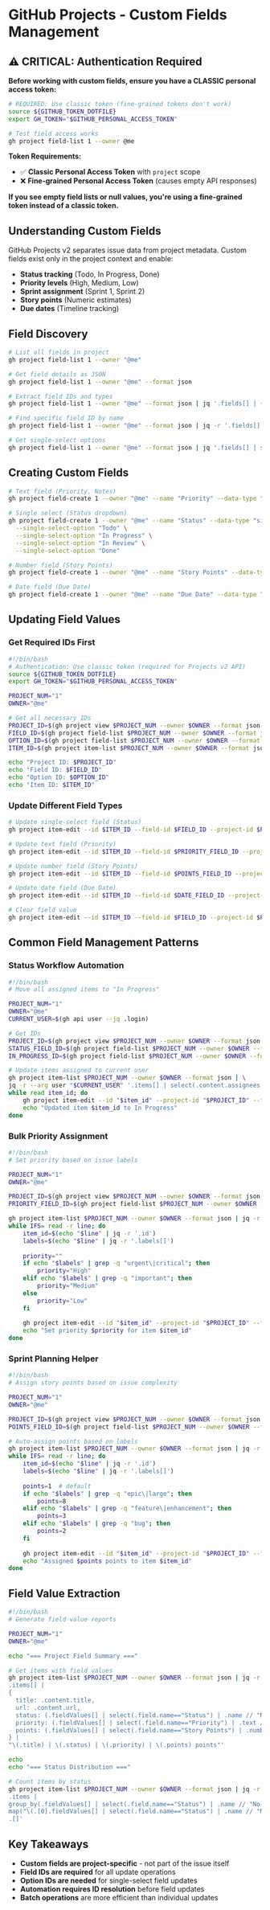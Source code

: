 # GitHub Projects - Custom Fields Management

## ⚠️ CRITICAL: Authentication Required

**Before working with custom fields, ensure you have a CLASSIC personal access token:**

```bash
# REQUIRED: Use classic token (fine-grained tokens don't work)
source ${GITHUB_TOKEN_DOTFILE}
export GH_TOKEN="$GITHUB_PERSONAL_ACCESS_TOKEN"

# Test field access works
gh project field-list 1 --owner @me
```

**Token Requirements:**

- ✅ **Classic Personal Access Token** with `project` scope  
- ❌ **Fine-grained Personal Access Token** (causes empty API responses)

**If you see empty field lists or null values, you're using a fine-grained token instead of a classic token.**

## Understanding Custom Fields

GitHub Projects v2 separates issue data from project metadata. Custom fields exist only in the project context and enable:

- **Status tracking** (Todo, In Progress, Done)
- **Priority levels** (High, Medium, Low)  
- **Sprint assignment** (Sprint 1, Sprint 2)
- **Story points** (Numeric estimates)
- **Due dates** (Timeline tracking)

## Field Discovery

```bash
# List all fields in project
gh project field-list 1 --owner "@me"

# Get field details as JSON
gh project field-list 1 --owner "@me" --format json

# Extract field IDs and types
gh project field-list 1 --owner "@me" --format json | jq '.fields[] | {id, name, dataType}'

# Find specific field ID by name
gh project field-list 1 --owner "@me" --format json | jq -r '.fields[] | select(.name=="Status") | .id'

# Get single-select options
gh project field-list 1 --owner "@me" --format json | jq '.fields[] | select(.name=="Status") | .options[]'
```

## Creating Custom Fields

```bash
# Text field (Priority, Notes)
gh project field-create 1 --owner "@me" --name "Priority" --data-type "text"

# Single select (Status dropdown)
gh project field-create 1 --owner "@me" --name "Status" --data-type "single_select" \
  --single-select-option "Todo" \
  --single-select-option "In Progress" \
  --single-select-option "In Review" \
  --single-select-option "Done"

# Number field (Story Points)
gh project field-create 1 --owner "@me" --name "Story Points" --data-type "number"

# Date field (Due Date)
gh project field-create 1 --owner "@me" --name "Due Date" --data-type "date"
```

## Updating Field Values

### Get Required IDs First
```bash
#!/bin/bash
# Authentication: Use classic token (required for Projects v2 API)
source ${GITHUB_TOKEN_DOTFILE}
export GH_TOKEN="$GITHUB_PERSONAL_ACCESS_TOKEN"

PROJECT_NUM="1"
OWNER="@me"

# Get all necessary IDs
PROJECT_ID=$(gh project view $PROJECT_NUM --owner $OWNER --format json | jq -r '.id')
FIELD_ID=$(gh project field-list $PROJECT_NUM --owner $OWNER --format json | jq -r '.fields[] | select(.name=="Status") | .id')
OPTION_ID=$(gh project field-list $PROJECT_NUM --owner $OWNER --format json | jq -r '.fields[] | select(.name=="Status") | .options[] | select(.name=="In Progress") | .id')
ITEM_ID=$(gh project item-list $PROJECT_NUM --owner $OWNER --format json | jq -r '.items[0].id')

echo "Project ID: $PROJECT_ID"
echo "Field ID: $FIELD_ID" 
echo "Option ID: $OPTION_ID"
echo "Item ID: $ITEM_ID"
```

### Update Different Field Types
```bash
# Update single-select field (Status)
gh project item-edit --id $ITEM_ID --field-id $FIELD_ID --project-id $PROJECT_ID --single-select-option-id $OPTION_ID

# Update text field (Priority)
gh project item-edit --id $ITEM_ID --field-id $PRIORITY_FIELD_ID --project-id $PROJECT_ID --text "High"

# Update number field (Story Points)
gh project item-edit --id $ITEM_ID --field-id $POINTS_FIELD_ID --project-id $PROJECT_ID --number 5

# Update date field (Due Date)
gh project item-edit --id $ITEM_ID --field-id $DATE_FIELD_ID --project-id $PROJECT_ID --date "2024-12-31"

# Clear field value
gh project item-edit --id $ITEM_ID --field-id $FIELD_ID --project-id $PROJECT_ID --clear
```

## Common Field Management Patterns

### Status Workflow Automation
```bash
#!/bin/bash
# Move all assigned items to "In Progress"

PROJECT_NUM="1"
OWNER="@me"
CURRENT_USER=$(gh api user --jq .login)

# Get IDs
PROJECT_ID=$(gh project view $PROJECT_NUM --owner $OWNER --format json | jq -r '.id')
STATUS_FIELD_ID=$(gh project field-list $PROJECT_NUM --owner $OWNER --format json | jq -r '.fields[] | select(.name=="Status") | .id')
IN_PROGRESS_ID=$(gh project field-list $PROJECT_NUM --owner $OWNER --format json | jq -r '.fields[] | select(.name=="Status") | .options[] | select(.name=="In Progress") | .id')

# Update items assigned to current user
gh project item-list $PROJECT_NUM --owner $OWNER --format json | \
jq -r --arg user "$CURRENT_USER" '.items[] | select(.content.assignees[]?.login==$user) | .id' | \
while read item_id; do
    gh project item-edit --id "$item_id" --project-id "$PROJECT_ID" --field-id "$STATUS_FIELD_ID" --single-select-option-id "$IN_PROGRESS_ID"
    echo "Updated item $item_id to In Progress"
done
```

### Bulk Priority Assignment
```bash
#!/bin/bash
# Set priority based on issue labels

PROJECT_NUM="1" 
OWNER="@me"

PROJECT_ID=$(gh project view $PROJECT_NUM --owner $OWNER --format json | jq -r '.id')
PRIORITY_FIELD_ID=$(gh project field-list $PROJECT_NUM --owner $OWNER --format json | jq -r '.fields[] | select(.name=="Priority") | .id')

gh project item-list $PROJECT_NUM --owner $OWNER --format json | jq -r '.items[] | select(.content.labels) | {id, labels: [.content.labels[].name]}' | \
while IFS= read -r line; do
    item_id=$(echo "$line" | jq -r '.id')
    labels=$(echo "$line" | jq -r '.labels[]')
    
    priority=""
    if echo "$labels" | grep -q "urgent\|critical"; then
        priority="High"
    elif echo "$labels" | grep -q "important"; then
        priority="Medium" 
    else
        priority="Low"
    fi
    
    gh project item-edit --id "$item_id" --project-id "$PROJECT_ID" --field-id "$PRIORITY_FIELD_ID" --text "$priority"
    echo "Set priority $priority for item $item_id"
done
```

### Sprint Planning Helper
```bash
#!/bin/bash
# Assign story points based on issue complexity

PROJECT_NUM="1"
OWNER="@me"

PROJECT_ID=$(gh project view $PROJECT_NUM --owner $OWNER --format json | jq -r '.id')
POINTS_FIELD_ID=$(gh project field-list $PROJECT_NUM --owner $OWNER --format json | jq -r '.fields[] | select(.name=="Story Points") | .id')

# Auto-assign points based on labels
gh project item-list $PROJECT_NUM --owner $OWNER --format json | jq -r '.items[] | select(.content.labels) | {id, labels: [.content.labels[].name]}' | \
while IFS= read -r line; do
    item_id=$(echo "$line" | jq -r '.id')
    labels=$(echo "$line" | jq -r '.labels[]')
    
    points=1  # default
    if echo "$labels" | grep -q "epic\|large"; then
        points=8
    elif echo "$labels" | grep -q "feature\|enhancement"; then
        points=3
    elif echo "$labels" | grep -q "bug"; then
        points=2
    fi
    
    gh project item-edit --id "$item_id" --project-id "$PROJECT_ID" --field-id "$POINTS_FIELD_ID" --number $points
    echo "Assigned $points points to item $item_id"
done
```

## Field Value Extraction

```bash
#!/bin/bash
# Generate field value reports

PROJECT_NUM="1"
OWNER="@me"

echo "=== Project Field Summary ==="

# Get items with field values
gh project item-list $PROJECT_NUM --owner $OWNER --format json | jq -r '
.items[] | 
{
  title: .content.title,
  url: .content.url,
  status: (.fieldValues[] | select(.field.name=="Status") | .name // "No Status"),
  priority: (.fieldValues[] | select(.field.name=="Priority") | .text // "No Priority"),
  points: (.fieldValues[] | select(.field.name=="Story Points") | .number // 0)
} | 
"\(.title) | \(.status) | \(.priority) | \(.points) points"'

echo
echo "=== Status Distribution ==="

# Count items by status
gh project item-list $PROJECT_NUM --owner $OWNER --format json | jq -r '
.items | 
group_by(.fieldValues[] | select(.field.name=="Status") | .name // "No Status") | 
map("\(.[0].fieldValues[] | select(.field.name=="Status") | .name // "No Status"): \(length)") | 
.[]'
```

## Key Takeaways

- **Custom fields are project-specific** - not part of the issue itself
- **Field IDs are required** for all update operations  
- **Option IDs are needed** for single-select field updates
- **Automation requires ID resolution** before field updates
- **Batch operations** are more efficient than individual updates